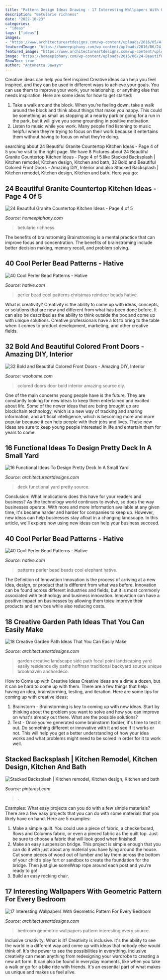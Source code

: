 ```yaml
---
title: "Pattern Design Ideas Drawing - 17 Interesting Wallpapers With Geometric Pattern For Every Bedroom"
description: "Betularie richness"
date: "2022-10-23"
categories:
- "ideas"
tags: ["ideas"]
images:
- "https://www.architectureartdesigns.com/wp-content/uploads/2016/05/4-26.jpg"
featuredImage: "https://homeepiphany.com/wp-content/uploads/2016/06/24-Beautiful-Granite-Countertop-Kitchen-Ideas-18.jpg"
featured_image: "https://www.architectureartdesigns.com/wp-content/uploads/2016/05/4-26.jpg"
image: "https://homeepiphany.com/wp-content/uploads/2016/06/24-Beautiful-Granite-Countertop-Kitchen-Ideas-18.jpg"
ShowToc: true
author: "Antonetta Sawayn"
---
```



Creative ideas can help you feel inspired
Creative ideas can help you feel inspired, and they can be used in different ways to achieve your goals. You can use them to improve your work, your relationship, or anything else that needs inspiration. Here are some ideas for how to get started: 
1. Take a walk around the block. When you’re feeling down, take a walk around the block and think about things that make you happy. This could be something as small as stopping at a nearby park or going for a run in the park, but it will give you some grounding in positive motivation. 
2. Listen to music while you work. Many people find listening to music helpful when they’re trying to focus on their work because it entertains them without having to focus on what they’re doing.

	

		
searching about 24 Beautiful Granite Countertop Kitchen Ideas - Page 4 of 5 you've visit to the right page. We have 8 Pictures about 24 Beautiful Granite Countertop Kitchen Ideas - Page 4 of 5 like Stacked Backsplash | Kitchen remodel, Kitchen design, Kitchen and bath, 32 Bold and Beautiful Colored Front Doors - Amazing DIY, Interior and also Stacked Backsplash | Kitchen remodel, Kitchen design, Kitchen and bath. Here you go:
		
    
## 24 Beautiful Granite Countertop Kitchen Ideas - Page 4 Of 5

<img loading=lazy src="https://homeepiphany.com/wp-content/uploads/2016/06/24-Beautiful-Granite-Countertop-Kitchen-Ideas-18.jpg" onerror="this.onerror=null;this.src='https://tse2.mm.bing.net/th?id=OIP.mMfRYgIb7rROZAYSSRyiQQHaE7&amp;pid=15.1';" alt="24 Beautiful Granite Countertop Kitchen Ideas - Page 4 of 5">

_Source: homeepiphany.com_

>betularie richness. 

	

The benefits of brainstroming
Brainstroming is a mental practice that can improve focus and concentration. The benefits of brainstroming include better decision making, memory recall, and problem solving.

    
## 40 Cool Perler Bead Patterns - Hative

<img loading=lazy src="https://hative.com/wp-content/uploads/2014/04/perler-beads-patterns/36-christmas-reindeer.jpg" onerror="this.onerror=null;this.src='https://tse1.mm.bing.net/th?id=OIP.nUaTMnBW8MSifFuxc41BbAHaJ9&amp;pid=15.1';" alt="40 Cool Perler Bead Patterns - Hative">

_Source: hative.com_

>perler bead cool patterns christmas reindeer beads hative. 

	

What is creativity?
Creativity is the ability to come up with ideas, concepts, or solutions that are new and different from what has been done before. It can also be described as the ability to think outside the box and come up with unique solutions. Creative professionals have a lot to bring to the table when it comes to product development, marketing, and other creative fields.

    
## 32 Bold And Beautiful Colored Front Doors - Amazing DIY, Interior

<img loading=lazy src="https://www.woohome.com/wp-content/uploads/2016/01/colored-front-door-24.jpg" onerror="this.onerror=null;this.src='https://tse4.mm.bing.net/th?id=OIP.02l3jQBFqeEspyOsL-wRXQHaJ3&amp;pid=15.1';" alt="32 Bold and Beautiful Colored Front Doors - Amazing DIY, Interior">

_Source: woohome.com_

>colored doors door bold interior amazing source diy. 

	

One of the main concerns young people have is the future. They are constantly looking for new ideas to keep them entertained and excited about life. Some of the newer ideas that are being brought up are blockchain technology, which is a new way of tracking and sharing information, and artificial intelligence, which is becoming more and more popular because it can help people with their jobs and lives. These new ideas are sure to keep young people interested in life and entertain them for years to come.

    
## 16 Functional Ideas To Design Pretty Deck In A Small Yard

<img loading=lazy src="https://www.architectureartdesigns.com/wp-content/uploads/2016/03/4-53.jpg" onerror="this.onerror=null;this.src='https://tse3.mm.bing.net/th?id=OIP.QvcgdS1OcU7ORPTFuWE8hAAAAA&amp;pid=15.1';" alt="16 Functional Ideas To Design Pretty Deck In A Small Yard">

_Source: architectureartdesigns.com_

>deck functional yard pretty source. 

	

Conclusion: What implications does this have for your readers and business?
As the technology world continues to evolve, so does the way businesses operate. With more and more information available at any given time, it's became harder and harder for companies to keep up. However, new ideas can help businesses stay afloat in a changing landscape. In this article, we'll explore how using new ideas can help your business succeed.

    
## 40 Cool Perler Bead Patterns - Hative

<img loading=lazy src="https://hative.com/wp-content/uploads/2014/04/perler-beads-patterns/20-elephant-beads-patterns.jpg" onerror="this.onerror=null;this.src='https://tse1.mm.bing.net/th?id=OIP.0DfAV9edR1tiHzMmvPZh-wHaHa&amp;pid=15.1';" alt="40 Cool Perler Bead Patterns - Hative">

_Source: hative.com_

>patterns perler bead beads cool elephant hative. 

	

The Definition of Innovation
Innovation is the process of arriving at a new idea, design, or product that is different from what was before. Innovation can be found across different industries and fields, but it is most commonly associated with technology and business innovation. Innovation can have a positive impact on businesses by allowing them toieu improve their products and services while also reducing costs.

    
## 18 Creative Garden Path Ideas That You Can Easily Make

<img loading=lazy src="https://www.architectureartdesigns.com/wp-content/uploads/2016/05/4-26.jpg" onerror="this.onerror=null;this.src='https://tse2.mm.bing.net/th?id=OIP.70jcyKyf4MNgBuGiyb4-mAHaJ4&amp;pid=15.1';" alt="18 Creative Garden Path Ideas That You Can Easily Make">

_Source: architectureartdesigns.com_

>garden creative landscape side path focal point landscaping yard easily residence diy paths hoffman traditional backyard source unique brookhaven anchordeco. 

	

How to Come up with Creative Ideas
Creative ideas are a dime a dozen, but it can be hard to come up with them. There are a few things that help: having an idea, brainstorming, testing, and iteration. 
Here are some tips for coming up with creative ideas:

1. Brainstorm - Brainstorming is key to coming up with new ideas. Start by thinking about the problem you want to solve and how you can improve on what's already out there. What are the possible solutions? 
2. Test - Once you've generated some brainstorm fodder, it's time to test it out. Do something different or innovative with it and see if it works or not. This will help you get a better understanding of how your idea works and what problems might need to be solved in order for it to work well. 

    
## Stacked Backsplash | Kitchen Remodel, Kitchen Design, Kitchen And Bath

<img loading=lazy src="https://i.pinimg.com/736x/14/16/18/141618f5617591a083da5e35f18fd144.jpg" onerror="this.onerror=null;this.src='https://tse2.mm.bing.net/th?id=OIP.g1blJH1CmxxqbGPRqKNylQHaKp&amp;pid=15.1';" alt="Stacked Backsplash | Kitchen remodel, Kitchen design, Kitchen and bath">

_Source: pinterest.com_

>. 

	

Examples: What easy projects can you do with a few simple materials?
There are a few easy projects that you can do with some materials that you likely have on hand. Here are 5 examples:
1. Make a simple quilt. You could use a piece of fabric, a checkerboard, Rows and Columns fabric, or even a pieced fabric as the quilt top. Just be sure to choose a fabric that will look good when finished! 
2. Make an easy suspension bridge. This project is simple enough that you can do it with just about any material you have lying around the house. Cut some pieces of wood out of lumber and lay them across the bottom of your child’s play fort or sandbox to create the foundation for the bridge. Then just glue someWrap rope around each post and you’re ready to go! 
3. Build an easy rocking chair.

    
## 17 Interesting Wallpapers With Geometric Pattern For Every Bedroom

<img loading=lazy src="http://www.architectureartdesigns.com/wp-content/uploads/2016/04/11-15-630x419.jpg" onerror="this.onerror=null;this.src='https://tse1.mm.bing.net/th?id=OIP.fUNjKQ8QtGNxGEjQ1e_MOwHaE7&amp;pid=15.1';" alt="17 Interesting Wallpapers With Geometric Pattern For Every Bedroom">

_Source: architectureartdesigns.com_

>bedroom geometric wallpapers pattern interesting every source. 

	

Inclusive creativity: What is it?
Creativity is inclusive. It's the ability to see the world in a different way and come up with ideas that nobody else would think of. It's the power to see the possibilities in everything. Inclusive creativity can mean anything from redesigning your wardrobe to creating a new art form. It can also be found in everyday moments, like when you take a walk or go for a bike ride with friends. It's an essential part of what makes us unique and makes us feel alive.

